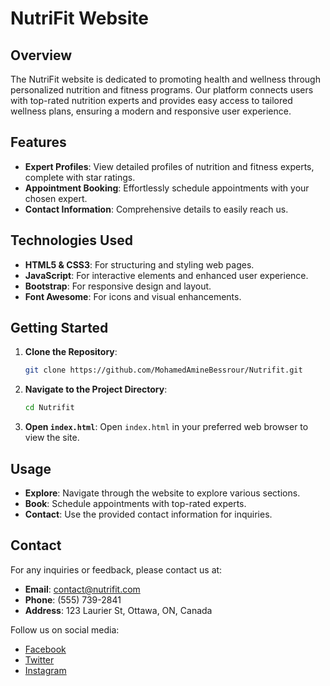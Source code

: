 # NutriFit Website

## Overview

The NutriFit website is dedicated to promoting health and wellness through personalized nutrition and fitness programs. Our platform connects users with top-rated nutrition experts and provides easy access to tailored wellness plans, ensuring a modern and responsive user experience.

## Features

- **Expert Profiles**: View detailed profiles of nutrition and fitness experts, complete with star ratings.
- **Appointment Booking**: Effortlessly schedule appointments with your chosen expert.
- **Contact Information**: Comprehensive details to easily reach us.

## Technologies Used

- **HTML5 & CSS3**: For structuring and styling web pages.
- **JavaScript**: For interactive elements and enhanced user experience.
- **Bootstrap**: For responsive design and layout.
- **Font Awesome**: For icons and visual enhancements.

## Getting Started

1. **Clone the Repository**:
   ```bash
   git clone https://github.com/MohamedAmineBessrour/Nutrifit.git
   ```

2. **Navigate to the Project Directory**:
   ```bash
   cd Nutrifit
   ```

3. **Open `index.html`**:
   Open `index.html` in your preferred web browser to view the site.

## Usage

- **Explore**: Navigate through the website to explore various sections.
- **Book**: Schedule appointments with top-rated experts.
- **Contact**: Use the provided contact information for inquiries.

## Contact

For any inquiries or feedback, please contact us at:
- **Email**: [contact@nutrifit.com](mailto:contact@nutrifit.com)
- **Phone**: (555) 739-2841
- **Address**: 123 Laurier St, Ottawa, ON, Canada

Follow us on social media:
- [Facebook](#contact)
- [Twitter](#contact)
- [Instagram](#contact)
